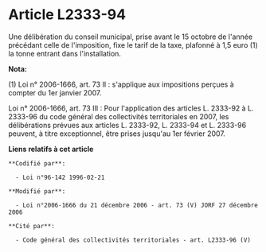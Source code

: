 # Article L2333-94

Une délibération du conseil municipal, prise avant le 15 octobre de l'année précédant celle de l'imposition, fixe le tarif de
la taxe, plafonné à 1,5 euro (1) la tonne entrant dans l'installation.

**Nota:**

(1) Loi n° 2006-1666, art. 73 II : s'applique aux impositions perçues à compter du 1er janvier 2007.

Loi n° 2006-1666, art. 73 III : Pour l'application des articles L. 2333-92 à L. 2333-96 du code général des collectivités
territoriales en 2007, les délibérations prévues aux articles L. 2333-92, L. 2333-94 et L. 2333-96 peuvent, à titre
exceptionnel, être prises jusqu'au 1er février 2007.

**Liens relatifs à cet article**

	**Codifié par**:

	  - Loi n°96-142 1996-02-21

	**Modifié par**:

	  - Loi n°2006-1666 du 21 décembre 2006 - art. 73 (V) JORF 27 décembre 2006

	**Cité par**:

	  - Code général des collectivités territoriales - art. L2333-96 (V)
